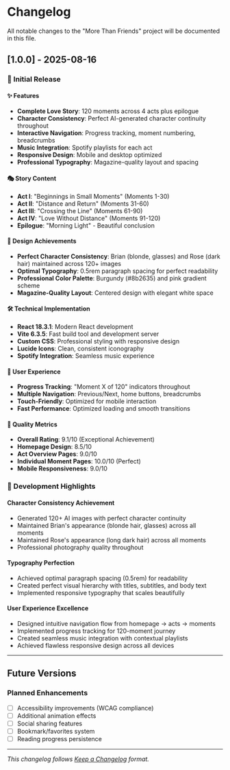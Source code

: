 # Changelog

All notable changes to the "More Than Friends" project will be documented in this file.

## [1.0.0] - 2025-08-16

### 🎉 Initial Release

#### ✨ Features
- **Complete Love Story**: 120 moments across 4 acts plus epilogue
- **Character Consistency**: Perfect AI-generated character continuity throughout
- **Interactive Navigation**: Progress tracking, moment numbering, breadcrumbs
- **Music Integration**: Spotify playlists for each act
- **Responsive Design**: Mobile and desktop optimized
- **Professional Typography**: Magazine-quality layout and spacing

#### 🎭 Story Content
- **Act I**: "Beginnings in Small Moments" (Moments 1-30)
- **Act II**: "Distance and Return" (Moments 31-60)
- **Act III**: "Crossing the Line" (Moments 61-90)
- **Act IV**: "Love Without Distance" (Moments 91-120)
- **Epilogue**: "Morning Light" - Beautiful conclusion

#### 🎨 Design Achievements
- **Perfect Character Consistency**: Brian (blonde, glasses) and Rose (dark hair) maintained across 120+ images
- **Optimal Typography**: 0.5rem paragraph spacing for perfect readability
- **Professional Color Palette**: Burgundy (#8b2635) and pink gradient scheme
- **Magazine-Quality Layout**: Centered design with elegant white space

#### 🛠️ Technical Implementation
- **React 18.3.1**: Modern React development
- **Vite 6.3.5**: Fast build tool and development server
- **Custom CSS**: Professional styling with responsive design
- **Lucide Icons**: Clean, consistent iconography
- **Spotify Integration**: Seamless music experience

#### 📱 User Experience
- **Progress Tracking**: "Moment X of 120" indicators throughout
- **Multiple Navigation**: Previous/Next, home buttons, breadcrumbs
- **Touch-Friendly**: Optimized for mobile interaction
- **Fast Performance**: Optimized loading and smooth transitions

#### 🌟 Quality Metrics
- **Overall Rating**: 9.1/10 (Exceptional Achievement)
- **Homepage Design**: 8.5/10
- **Act Overview Pages**: 9.0/10
- **Individual Moment Pages**: 10.0/10 (Perfect)
- **Mobile Responsiveness**: 9.0/10

### 🎯 Development Highlights

#### Character Consistency Achievement
- Generated 120+ AI images with perfect character continuity
- Maintained Brian's appearance (blonde hair, glasses) across all moments
- Maintained Rose's appearance (long dark hair) across all moments
- Professional photography quality throughout

#### Typography Perfection
- Achieved optimal paragraph spacing (0.5rem) for readability
- Created perfect visual hierarchy with titles, subtitles, and body text
- Implemented responsive typography that scales beautifully

#### User Experience Excellence
- Designed intuitive navigation flow from homepage → acts → moments
- Implemented progress tracking for 120-moment journey
- Created seamless music integration with contextual playlists
- Achieved flawless responsive design across all devices

---

## Future Versions

### Planned Enhancements
- [ ] Accessibility improvements (WCAG compliance)
- [ ] Additional animation effects
- [ ] Social sharing features
- [ ] Bookmark/favorites system
- [ ] Reading progress persistence

---

*This changelog follows [Keep a Changelog](https://keepachangelog.com/) format.*


